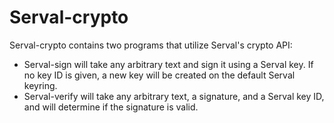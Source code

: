 Serval-crypto
===========

Serval-crypto contains two programs that utilize Serval's crypto API:
* Serval-sign will take any arbitrary text and sign it using a Serval key. If no key ID is given, a new key will be created on the default Serval keyring.
* Serval-verify will take any arbitrary text, a signature, and a Serval key ID, and will determine if the signature is valid.
